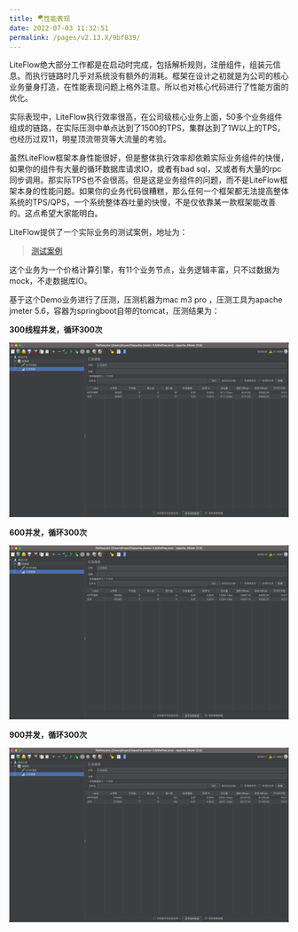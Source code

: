 ```yaml
---
title: 🪂性能表现
date: 2022-07-03 11:32:51
permalink: /pages/v2.13.X/9bf839/
---
```


LiteFlow绝大部分工作都是在启动时完成，包括解析规则，注册组件，组装元信息。而执行链路时几乎对系统没有额外的消耗。框架在设计之初就是为公司的核心业务量身打造，在性能表现问题上格外注意。所以也对核心代码进行了性能方面的优化。

实际表现中，LiteFlow执行效率很高，在公司级核心业务上面，50多个业务组件组成的链路，在实际压测中单点达到了1500的TPS，集群达到了1W以上的TPS，也经历过双11，明星顶流带货等大流量的考验。

虽然LiteFlow框架本身性能很好，但是整体执行效率却依赖实际业务组件的快慢，如果你的组件有大量的循环数据库请求IO，或者有bad sql，又或者有大量的rpc同步调用。那实际TPS也不会很高。但是这是业务组件的问题，而不是LiteFlow框架本身的性能问题。如果你的业务代码很糟糕，那么任何一个框架都无法提高整体系统的TPS/QPS，一个系统整体吞吐量的快慢，不是仅依靠某一款框架能改善的。这点希望大家能明白。



LiteFlow提供了一个实际业务的测试案例，地址为：

> [测试案例](https://gitee.com/bryan31/liteflow-example)

这个业务为一个价格计算引擎，有11个业务节点，业务逻辑丰富，只不过数据为mock，不走数据库IO。



基于这个Demo业务进行了压测，压测机器为mac m3 pro ，压测工具为apache jmeter 5.6，容器为springboot自带的tomcat，压测结果为：



**300线程并发，循环300次**

![img1](/img/pressure1.png)

**600并发，循环300次**

![img2](/img/pressure2.png)

**900并发，循环300次**

![img2](/img/pressure3.png)

